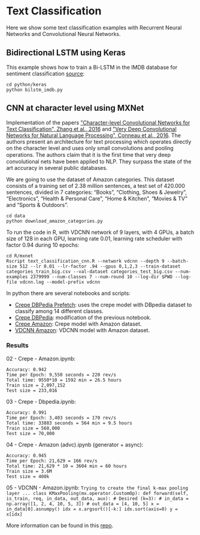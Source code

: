 # Text Classification

Here we show some text classification examples with Recurrent Neural Networks and Convolutional Neural Networks.


## Bidirectional LSTM using Keras

This example shows how to train a Bi-LSTM in the IMDB database for sentiment classification 
[source](https://github.com/fchollet/keras/blob/d73c8361725e550f83a36cdf322e40a695db3a84/examples/imdb_bidirectional_lstm.py):
    
	cd python/keras  
	python bilstm_imdb.py  

## CNN at character level using MXNet

Implementation of the papers ["Character-level Convolutional Networks for Text Classification", Zhang et al., 2016](http://arxiv.org/abs/1509.01626) and  ["Very Deep Convolutional Networks for Natural Language Processing", Conneau et al., 2016](http://arxiv.org/abs/1606.01781). The authors present an architecture for text processing which operates directly on the character level and uses only small convolutions and pooling operations. The authors claim that it is the ﬁrst time that very deep convolutional nets have been applied to NLP. They surpass the state of the art accuracy in several public databases. 

We are going to use the dataset of Amazon categories. This dataset consists of a training set of 2.38 million sentences, a test set of 420.000 sentences, divided in 7 categories: “Books”, “Clothing, Shoes & Jewelry”, “Electronics”, “Health & Personal Care”, “Home & Kitchen”, “Movies & TV” and “Sports & Outdoors”. 
	
	cd data
	python download_amazon_categories.py  

To run the code in R, with VDCNN network of 9 layers, with 4 GPUs, a batch size of 128 in each GPU, learning rate 0.01, learning rate scheduler with factor 0.94 during 10 epochs:

	cd R/mxnet
	Rscript text_classification_cnn.R --network vdcnn --depth 9 --batch-size 512 --lr 0.01 --lr-factor .94 --gpus 0,1,2,3 --train-dataset categories_train_big.csv --val-dataset categories_test_big.csv --num-examples 2379999 --num-classes 7 --num-round 10 --log-dir $PWD --log-file vdcnn.log --model-prefix vdcnn 


In python there are several notebooks and scripts:

* [Crepe DBPedia Prefetch](python/mxnet/crepe_dbpedia_prefetch.ipynb): uses the crepe model with DBpedia dataset to classify among 14 different classes.
* [Crepe DBPedia](python/mxnet/03-Crepe-Dbpedia.ipynb): modification of the previous notebook.
* [Crepe Amazon](python/mxnet/02-Crepe-Amazon.ipynb): Crepe model with Amazon dataset.
* [VDCNN Amazon](python/mxnet/05-VDCNN-Amazon-advc.py): VDCNN model with Amazon dataset.

### Results

02 - Crepe - Amazon.ipynb:
```
Accuracy: 0.942
Time per Epoch: 9,550 seconds = 220 rev/s
Total time: 9550*10 = 1592 min = 26.5 hours
Train size = 2,097,152
Test size = 233,016
```

03 - Crepe - Dbpedia.ipynb:
```
Accuracy: 0.991
Time per Epoch: 3,403 seconds = 170 rev/s
Total time: 33883 seconds = 564 min = 9.5 hours
Train size = 560,000 
Test size = 70,000
```

04 - Crepe - Amazon (advc).ipynb (generator + async):
```
Accuracy: 0.945
Time per Epoch: 21,629 = 166 rev/s
Total time: 21,629 * 10 = 3604 min = 60 hours
Train size = 3.6M
Test size = 400k
```

05 - VDCNN - Amazon.ipynb:
``
Trying to create the final k-max pooling layer ...
class KMaxPooling(mx.operator.CustomOp):
    def forward(self, is_train, req, in_data, out_data, aux):
        # Desired (k=3):
        # in_data = np.array([1, 2, 4, 10, 5, 3])
        # out_data = [4, 10, 5]
        x = in_data[0].asnumpy()
        idx = x.argsort()[-k:]
        idx.sort(axis=0)
        y = x[idx]
``

More information can be found in this [repo](https://github.com/ilkarman/NLP-Sentiment/).
